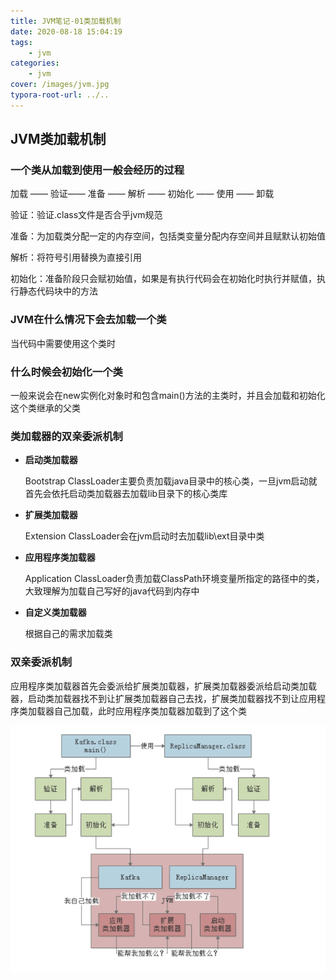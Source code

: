 ```yaml
---
title: JVM笔记-01类加载机制
date: 2020-08-18 15:04:19
tags:
	- jvm
categories: 
	- jvm
cover: /images/jvm.jpg
typora-root-url: ../..
---
```


## JVM类加载机制

### 一个类从加载到使用一般会经历的过程

加载 —— 验证—— 准备 —— 解析 —— 初始化 —— 使用 —— 卸载

验证：验证.class文件是否合乎jvm规范

准备：为加载类分配一定的内存空间，包括类变量分配内存空间并且赋默认初始值

解析：将符号引用替换为直接引用

初始化：准备阶段只会赋初始值，如果是有执行代码会在初始化时执行并赋值，执行静态代码块中的方法



### JVM在什么情况下会去加载一个类

当代码中需要使用这个类时



### 什么时候会初始化一个类

一般来说会在new实例化对象时和包含main()方法的主类时，并且会加载和初始化这个类继承的父类



### 类加载器的双亲委派机制

- **启动类加载器**

  Bootstrap ClassLoader主要负责加载java目录中的核心类，一旦jvm启动就首先会依托启动类加载器去加载lib目录下的核心类库

- **扩展类加载器**

  Extension ClassLoader会在jvm启动时去加载lib\ext目录中类

- **应用程序类加载器**

  Application ClassLoader负责加载ClassPath环境变量所指定的路径中的类，大致理解为加载自己写好的java代码到内存中

- **自定义类加载器**

  根据自己的需求加载类
  
  
  
  
  
### **双亲委派机制**

​	应用程序类加载器首先会委派给扩展类加载器，扩展类加载器委派给启动类加载器，启动类加载器找不到让扩展类加载器自己去找，扩展类加载器找不到让应用程序类加载器自己加载，此时应用程序类加载器加载到了这个类

![双亲委派机制](/images/%E5%8F%8C%E4%BA%B2%E5%A7%94%E6%B4%BE%E6%9C%BA%E5%88%B6-1603276865470.jpg)

  

